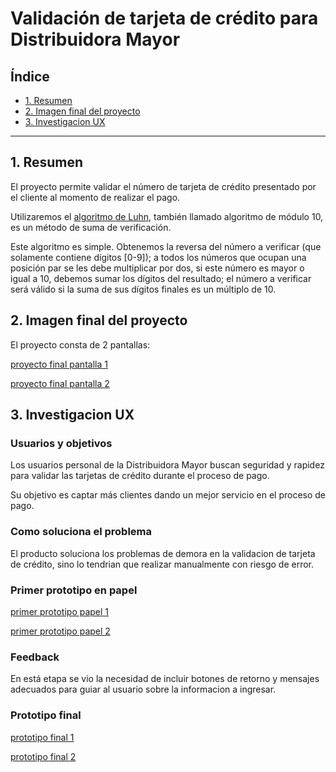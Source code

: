 # Validación de tarjeta de crédito para Distribuidora Mayor

## Índice

* [1. Resumen](#1-Resumen)
* [2. Imagen final del proyecto](#2-imagen-final-del-proyecto)
* [3. Investigacion UX](#3-investigacion-ux)


***

## 1. Resumen

El proyecto permite validar el número de tarjeta de crédito presentado por 
el cliente al momento de realizar el pago.

Utilizaremos el [algoritmo de Luhn](https://es.wikipedia.org/wiki/Algoritmo_de_Luhn),
también llamado algoritmo de módulo 10, es un método de suma de verificación.

Este algoritmo es simple. Obtenemos la reversa del número a verificar (que
solamente contiene dígitos [0-9]); a todos los números que ocupan una posición
par se les debe multiplicar por dos, si este número es mayor o igual a 10,
debemos sumar los dígitos del resultado; el número a verificar será válido si
la suma de sus dígitos finales es un múltiplo de 10.

## 2. Imagen final del proyecto

El proyecto consta de 2 pantallas:

[proyecto final pantalla 1](https://photos.app.goo.gl/N26J6vkV9YST3wiU6)

[proyecto final pantalla 2](https://photos.app.goo.gl/6TvQMLkc4csKQ7J66)

## 3. Investigacion UX

### Usuarios y objetivos

Los usuarios personal de la Distribuidora Mayor buscan seguridad y rapidez
para validar las tarjetas de crédito durante el proceso de pago.

Su objetivo es captar más clientes dando un mejor servicio en el proceso de pago.

### Como soluciona el problema

El producto soluciona los problemas de demora en la validacion de tarjeta de 
crédito, sino lo tendrian que realizar manualmente con riesgo de error. 

### Primer prototipo en papel

[primer prototipo papel 1](https://photos.google.com/album/AF1QipNUxHU_5K25t_vcbG9wApaRYzxArWe2TEHxUw96/photo/AF1QipM__fqSml6np4s01Dvxq-Z8XD4uY_yV9D0i9-Op)

[primer prototipo papel 2](https://photos.google.com/album/AF1QipNUxHU_5K25t_vcbG9wApaRYzxArWe2TEHxUw96/photo/AF1QipOfHWxyhPehh2QG8cFSal1Fv4Zafa08b3fcoI4P)

### Feedback

En está etapa se vio la necesidad de incluir botones de retorno y mensajes 
adecuados para guiar al usuario sobre la informacion a ingresar.

### Prototipo final

[prototipo final 1](https://photos.google.com/album/AF1QipNnD64sOLVopaYmKab4NjwL5ouHQZKfhnOVMAvs/photo/AF1QipOHL1tn0rL_LqNLj5ajexSuEO90U8X2vbz7em3Q)

[prototipo final 2](https://photos.google.com/album/AF1QipNnD64sOLVopaYmKab4NjwL5ouHQZKfhnOVMAvs/photo/AF1QipPmEtUUo2WTmXcp_WAUHE60gMfv2UTDbY4RdQzu)

